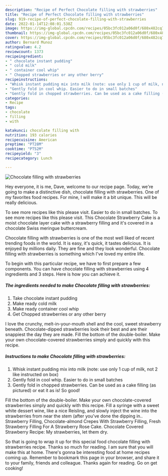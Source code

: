 ```yaml
---
description: "Recipe of Perfect Chocolate filling with strawberries"
title: "Recipe of Perfect Chocolate filling with strawberries"
slug: 919-recipe-of-perfect-chocolate-filling-with-strawberries
date: 2022-01-14T12:08:01.538Z
image: https://img-global.cpcdn.com/recipes/05bc3fc012a06d0f/680x482cq70/chocolate-filling-with-strawberries-recipe-main-photo.jpg
thumbnail: https://img-global.cpcdn.com/recipes/05bc3fc012a06d0f/680x482cq70/chocolate-filling-with-strawberries-recipe-main-photo.jpg
cover: https://img-global.cpcdn.com/recipes/05bc3fc012a06d0f/680x482cq70/chocolate-filling-with-strawberries-recipe-main-photo.jpg
author: Bernard Munoz
ratingvalue: 4.2
reviewcount: 1373
recipeingredient:
- " chocolate instant pudding"
- " cold milk"
- " container cool whip"
- " Chopped strawberries or any other berry"
recipeinstructions:
- "Whisk instant pudding mix into milk (note: use only 1 cup of milk, not 2 like instructed on box)"
- "Gently fold in cool whip. Easier to do in small batches"
- "Gently fold in chopped strawberries. Can be used as a cake filling (as pictured) or eat it as is! So good!"
categories:
- Recipe
tags:
- chocolate
- filling
- with

katakunci: chocolate filling with 
nutrition: 193 calories
recipecuisine: American
preptime: "PT28M"
cooktime: "PT52M"
recipeyield: "3"
recipecategory: Lunch

---
```



![Chocolate filling with strawberries](https://img-global.cpcdn.com/recipes/05bc3fc012a06d0f/680x482cq70/chocolate-filling-with-strawberries-recipe-main-photo.jpg)

Hey everyone, it is me, Dave, welcome to our recipe page. Today, we're going to make a distinctive dish, chocolate filling with strawberries. One of my favorites food recipes. For mine, I will make it a bit unique. This will be really delicious.

To see more recipes like this please visit. Easier to do in small batches. To see more recipes like this please visit. This Chocolate Strawberry Cake is a moist chocolate layer cake with a strawberry filling and it&#39;s covered in a chocolate Swiss meringue buttercream.

Chocolate filling with strawberries is one of the most well liked of recent trending foods in the world. It is easy, it's quick, it tastes delicious. It is enjoyed by millions daily. They are fine and they look wonderful. Chocolate filling with strawberries is something which I've loved my entire life.


To begin with this particular recipe, we have to first prepare a few components. You can have chocolate filling with strawberries using 4 ingredients and 3 steps. Here is how you can achieve it.

<!--inarticleads1-->

##### The ingredients needed to make Chocolate filling with strawberries:

1. Take  chocolate instant pudding
1. Make ready  cold milk
1. Make ready  container cool whip
1. Get  Chopped strawberries or any other berry


I love the crunchy, melt-in-your-mouth shell and the cool, sweet strawberry beneath. Chocolate-dipped strawberries look their best and are their snappiest the day they are made. Fill the bottom of the double-boiler. Make your own chocolate-covered strawberries simply and quickly with this recipe. 

<!--inarticleads2-->

##### Instructions to make Chocolate filling with strawberries:

1. Whisk instant pudding mix into milk (note: use only 1 cup of milk, not 2 like instructed on box)
1. Gently fold in cool whip. Easier to do in small batches
1. Gently fold in chopped strawberries. Can be used as a cake filling (as pictured) or eat it as is! So good!


Fill the bottom of the double-boiler. Make your own chocolate-covered strawberries simply and quickly with this recipe. Fill a syringe with a sweet white dessert wine, like a nice Reisling, and slowly inject the wine into the strawberries from near the stem (after you&#39;ve done the dipping in.. Strawberry Filling, Chocolate-almond Crepes With Strawberry Filling, Fresh Strawberry Filling For A Strawberry Rose Cake. Chocolate Covered Strawberry Recipe: My strawberries, let them dry. 

So that is going to wrap it up for this special food chocolate filling with strawberries recipe. Thanks so much for reading. I am sure that you will make this at home. There's gonna be interesting food at home recipes coming up. Remember to bookmark this page in your browser, and share it to your family, friends and colleague. Thanks again for reading. Go on get cooking!
